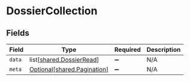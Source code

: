 # DossierCollection


## Fields

| Field                                                                | Type                                                                 | Required                                                             | Description                                                          |
| -------------------------------------------------------------------- | -------------------------------------------------------------------- | -------------------------------------------------------------------- | -------------------------------------------------------------------- |
| `data`                                                               | list[[shared.DossierRead](undefined/models/shared/dossierread.md)]   | :heavy_minus_sign:                                                   | N/A                                                                  |
| `meta`                                                               | [Optional[shared.Pagination]](undefined/models/shared/pagination.md) | :heavy_minus_sign:                                                   | N/A                                                                  |